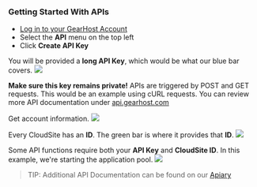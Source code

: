### Getting Started With APIs

- [Log in to your GearHost Account](https://my.gearhost.com/account/login)
- Select the **API** menu on the top left
- Click **Create API Key**

You will be provided a **long API Key**, which would be what our blue bar covers.
<img src="https://raw.githubusercontent.com/GearHost/docs/master/Images/APIkey.png"  />

**Make sure this key remains private!** APIs are triggered by POST and GET requests. This would be an example using cURL requests. You can review more API documentation under [api.gearhost.com](http://docs.gearhost.apiary.io/#)

Get account information.
<img src="https://raw.githubusercontent.com/GearHost/docs/master/Images/APIaccount.png"  />

Every CloudSite has an **ID**. The green bar is where it provides that **ID**.
<img src="https://raw.githubusercontent.com/GearHost/docs/master/Images/APIlist.png"  />

Some API functions require both your **API Key** and **CloudSite ID**. In this example, we're starting the application pool. 
<img src="https://raw.githubusercontent.com/GearHost/docs/master/Images/APIstart.png"  />

> TIP: Additional API Documentation can be found on our [Apiary](https://gearhost.docs.apiary.io/#)